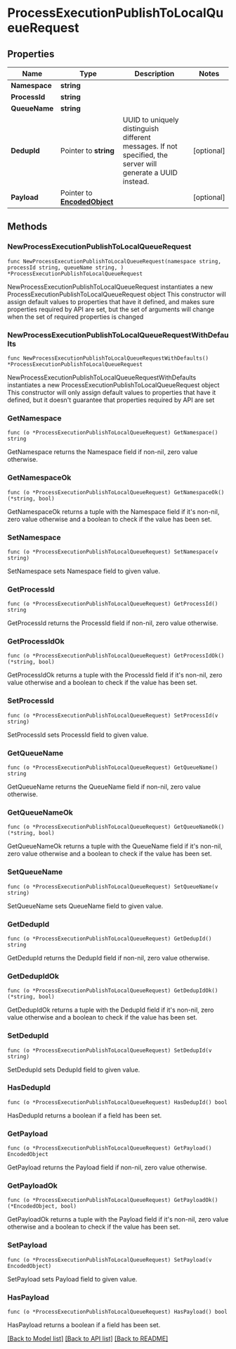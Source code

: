 # ProcessExecutionPublishToLocalQueueRequest

## Properties

Name | Type | Description | Notes
------------ | ------------- | ------------- | -------------
**Namespace** | **string** |  | 
**ProcessId** | **string** |  | 
**QueueName** | **string** |  | 
**DedupId** | Pointer to **string** | UUID to uniquely distinguish different messages. If not specified, the server will generate a UUID instead. | [optional] 
**Payload** | Pointer to [**EncodedObject**](EncodedObject.md) |  | [optional] 

## Methods

### NewProcessExecutionPublishToLocalQueueRequest

`func NewProcessExecutionPublishToLocalQueueRequest(namespace string, processId string, queueName string, ) *ProcessExecutionPublishToLocalQueueRequest`

NewProcessExecutionPublishToLocalQueueRequest instantiates a new ProcessExecutionPublishToLocalQueueRequest object
This constructor will assign default values to properties that have it defined,
and makes sure properties required by API are set, but the set of arguments
will change when the set of required properties is changed

### NewProcessExecutionPublishToLocalQueueRequestWithDefaults

`func NewProcessExecutionPublishToLocalQueueRequestWithDefaults() *ProcessExecutionPublishToLocalQueueRequest`

NewProcessExecutionPublishToLocalQueueRequestWithDefaults instantiates a new ProcessExecutionPublishToLocalQueueRequest object
This constructor will only assign default values to properties that have it defined,
but it doesn't guarantee that properties required by API are set

### GetNamespace

`func (o *ProcessExecutionPublishToLocalQueueRequest) GetNamespace() string`

GetNamespace returns the Namespace field if non-nil, zero value otherwise.

### GetNamespaceOk

`func (o *ProcessExecutionPublishToLocalQueueRequest) GetNamespaceOk() (*string, bool)`

GetNamespaceOk returns a tuple with the Namespace field if it's non-nil, zero value otherwise
and a boolean to check if the value has been set.

### SetNamespace

`func (o *ProcessExecutionPublishToLocalQueueRequest) SetNamespace(v string)`

SetNamespace sets Namespace field to given value.


### GetProcessId

`func (o *ProcessExecutionPublishToLocalQueueRequest) GetProcessId() string`

GetProcessId returns the ProcessId field if non-nil, zero value otherwise.

### GetProcessIdOk

`func (o *ProcessExecutionPublishToLocalQueueRequest) GetProcessIdOk() (*string, bool)`

GetProcessIdOk returns a tuple with the ProcessId field if it's non-nil, zero value otherwise
and a boolean to check if the value has been set.

### SetProcessId

`func (o *ProcessExecutionPublishToLocalQueueRequest) SetProcessId(v string)`

SetProcessId sets ProcessId field to given value.


### GetQueueName

`func (o *ProcessExecutionPublishToLocalQueueRequest) GetQueueName() string`

GetQueueName returns the QueueName field if non-nil, zero value otherwise.

### GetQueueNameOk

`func (o *ProcessExecutionPublishToLocalQueueRequest) GetQueueNameOk() (*string, bool)`

GetQueueNameOk returns a tuple with the QueueName field if it's non-nil, zero value otherwise
and a boolean to check if the value has been set.

### SetQueueName

`func (o *ProcessExecutionPublishToLocalQueueRequest) SetQueueName(v string)`

SetQueueName sets QueueName field to given value.


### GetDedupId

`func (o *ProcessExecutionPublishToLocalQueueRequest) GetDedupId() string`

GetDedupId returns the DedupId field if non-nil, zero value otherwise.

### GetDedupIdOk

`func (o *ProcessExecutionPublishToLocalQueueRequest) GetDedupIdOk() (*string, bool)`

GetDedupIdOk returns a tuple with the DedupId field if it's non-nil, zero value otherwise
and a boolean to check if the value has been set.

### SetDedupId

`func (o *ProcessExecutionPublishToLocalQueueRequest) SetDedupId(v string)`

SetDedupId sets DedupId field to given value.

### HasDedupId

`func (o *ProcessExecutionPublishToLocalQueueRequest) HasDedupId() bool`

HasDedupId returns a boolean if a field has been set.

### GetPayload

`func (o *ProcessExecutionPublishToLocalQueueRequest) GetPayload() EncodedObject`

GetPayload returns the Payload field if non-nil, zero value otherwise.

### GetPayloadOk

`func (o *ProcessExecutionPublishToLocalQueueRequest) GetPayloadOk() (*EncodedObject, bool)`

GetPayloadOk returns a tuple with the Payload field if it's non-nil, zero value otherwise
and a boolean to check if the value has been set.

### SetPayload

`func (o *ProcessExecutionPublishToLocalQueueRequest) SetPayload(v EncodedObject)`

SetPayload sets Payload field to given value.

### HasPayload

`func (o *ProcessExecutionPublishToLocalQueueRequest) HasPayload() bool`

HasPayload returns a boolean if a field has been set.


[[Back to Model list]](../README.md#documentation-for-models) [[Back to API list]](../README.md#documentation-for-api-endpoints) [[Back to README]](../README.md)


